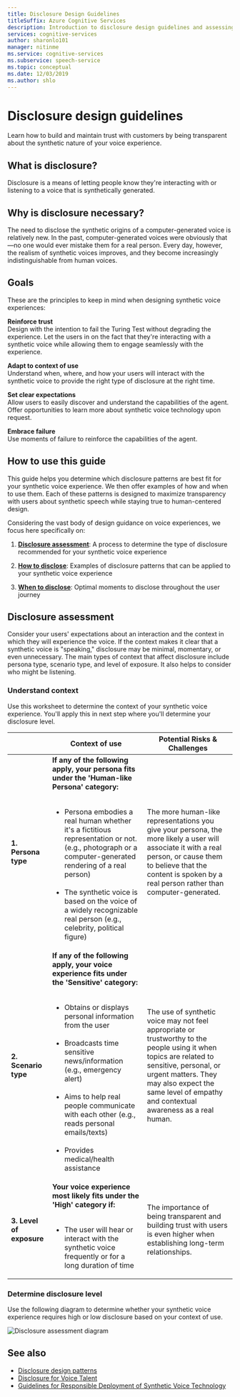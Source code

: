 ```yaml
---
title: Disclosure Design Guidelines
titleSuffix: Azure Cognitive Services
description: Introduction to disclosure design guidelines and assessing disclosure level.
services: cognitive-services
author: sharonlo101
manager: nitinme
ms.service: cognitive-services
ms.subservice: speech-service
ms.topic: conceptual
ms.date: 12/03/2019
ms.author: shlo
---
```


# Disclosure design guidelines
Learn how to build and maintain trust with customers by being transparent about the synthetic nature of your voice experience.

## What is disclosure?

Disclosure is a means of letting people know they&#39;re interacting with or listening to a voice that is synthetically generated.

## Why is disclosure necessary?

The need to disclose the synthetic origins of a computer-generated voice is relatively new. In the past, computer-generated voices were obviously that—no one would ever mistake them for a real person. Every day, however, the realism of synthetic voices improves, and they become increasingly indistinguishable from human voices.

## Goals
These are the principles to keep in mind when designing synthetic voice experiences:

**Reinforce trust**
<br>Design with the intention to fail the Turing Test without degrading the experience. Let the users in on the fact that they're interacting with a synthetic voice while allowing them to  engage seamlessly with the experience.

**Adapt to context of use**
<br>Understand when, where, and how your users will interact with the synthetic voice to provide the right type of disclosure at the right time.

**Set clear expectations**
<br>Allow users to easily discover and understand the capabilities of the agent. Offer opportunities to learn more about synthetic voice technology upon request.

**Embrace failure**
<br>Use moments of failure to reinforce the capabilities of the agent.

## How to use this guide

This guide helps you determine which disclosure patterns are best fit for your synthetic voice experience. We then offer examples of how and when to use them. Each of these patterns is designed to maximize transparency with users about synthetic speech while staying true to human-centered design.

Considering the vast body of design guidance on voice experiences, we focus here specifically on:

1. [**Disclosure assessment**](#disclosure-assessment): A process to determine the type of disclosure recommended for your synthetic voice experience

2. [**How to disclose**](concepts-disclosure-patterns.md): Examples of disclosure patterns that can be applied to your synthetic voice experience

3. [**When to disclose**](concepts-disclosure-patterns.md#when-to-disclose): Optimal moments to disclose throughout the user journey

## Disclosure assessment
Consider your users&#39; expectations about an interaction and the context in which they will experience the voice. If the context makes it clear that a synthetic voice is &quot;speaking,&quot; disclosure may be minimal, momentary, or even unnecessary. The main types of context that affect disclosure include persona type, scenario type, and level of exposure. It also helps to consider who might be listening.

### Understand context

Use this worksheet to determine the context of your synthetic voice experience. You'll apply this in next step where you'll determine your disclosure level.

|                                    | Context of use                                                                                                                                                                                                                                                                                                                                                       | Potential Risks & Challenges                                                                                                                                                                                                                                                                                                                                                                       |
|------------------------------------|-----------------------------------------------------------------------------------------------------------------------------------------------------------------------------------------------------------------------------------------------------------------------------------------------------------------------------------------------------------------------|-----------------------------------------------------------------------------------------------------------------------------------------------------------------------------------------------------------------------------------------------------------------------------------------------------------------------------------------------------------------------------------------------------|
| **1. Persona type**               | **If any of the following apply, your persona fits under the 'Human-like Persona' category:**<br><br><ul><li> Persona embodies a real human whether it's a fictitious representation or not. (e.g., photograph or a computer-generated rendering of a real person)<br><br><li> The synthetic voice is based on the voice of a widely recognizable real person (e.g., celebrity, political figure) | The more human-like representations you give your persona, the more likely a user will associate it with a real person, or cause them to believe that the content is spoken by a real person rather than computer-generated. </ul>                                                                                                                                                                      |
| **2. Scenario type**            | **If any of the following apply,  your voice experience fits under the 'Sensitive' category:**<br><br><ul><li> Obtains or displays personal information from the user <br><br> <li> Broadcasts time sensitive news/information (e.g., emergency alert)<br><br><li> Aims to help real people communicate with each other (e.g., reads personal emails/texts)<br><br> <li> Provides medical/health assistance </ul>            | The use of synthetic voice may not feel appropriate or trustworthy to the people using it when topics are related to sensitive, personal, or urgent matters. They may also expect the same level of empathy and contextual awareness as a real human. |
| **3. Level of exposure** |**Your voice experience most likely fits under the 'High' category if:** <br><br><ul><li>The user will hear or interact with the synthetic voice frequently or for a long duration of time </ul>                                                                                                                                                                             | The importance of being transparent and building trust with users is even higher when establishing long-term relationships.                                                                                                                                                                                                                                                                      |

### Determine disclosure level

Use the following diagram to determine whether your synthetic voice experience requires high or low disclosure based on your context of use.

  ![Disclosure assessment diagram](media/responsible-ai/disclosure-guidelines/flowchart.png)

## See also

* [Disclosure design patterns](concepts-disclosure-patterns.md)
* [Disclosure for Voice Talent](/legal/cognitive-services/speech-service/disclosure-voice-talent?context=%2fazure%2fcognitive-services%2fspeech-service%2fcontext%2fcontext)
* [Guidelines for Responsible Deployment of Synthetic Voice Technology](concepts-guidelines-responsible-deployment-synthetic.md)
